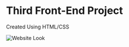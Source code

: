 # Third Front-End Project
Created Using HTML/CSS 

![Website Look](https://github.com/invalid007/Frontend-3rd-Project/assets/126184615/60d32b3a-1871-4f79-8342-d7fd096a6fcf)
